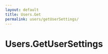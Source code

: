 ```yaml
---
layout: default
title: Users.Get
permalink: users/getUserSettings/
---
```


# Users.GetUserSettings
